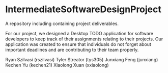# IntermediateSoftwareDesignProject
A repository including containing project deliverables. 


For our project, we designed a Desktop TODO application for software developers to keep track of their assignments relating to their projects. Our application was created to ensure that individuals do not forget about important deadlines and are contributing to their team properly. 


Ryan Szilvasi (rszilvasi) 
Tyler Streator (tys305) 
Junxiang Feng (junxiang) 
Kechen Yu (kechen21) 
Xiaolong Xuan (xxiaolong) 
